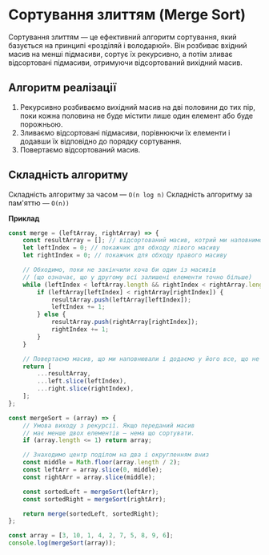 # Сортування злиттям (Merge Sort)

Сортування злиттям — це ефективний алгоритм сортування, який базується на принципі «розділяй і володарюй». Він розбиває вхідний масив на менші підмасиви, сортує їх рекурсивно, а потім зливає відсортовані підмасиви, отримуючи відсортований вихідний масив.

## Алгоритм реалізації

1. Рекурсивно розбиваємо вихідний масив на дві половини до тих пір, поки кожна половина не буде містити лише один елемент або буде порожньою.
2. Зливаємо відсортовані підмасиви, порівнюючи їх елементи і додавши їх відповідно до порядку сортування.
3. Повертаємо відсортований масив.

## Складність алгоритму

Складність алгоритму за часом — `O(n log n)`
Складність алгоритму за пам'яттю — `O(n))`

**Приклад**

```js
const merge = (leftArray, rightArray) => {
    const resultArray = []; // відсортований масив, котрий ми наповнимо і повернемо
    let leftIndex = 0; // покажчик для обходу лівого масиву
    let rightIndex = 0; // покажчик для обходу правого масиву

    // Обходимо, поки не закінчили хоча би один із масивів
    // (що означає, що у другому всі залишені елементи точно більше)
    while (leftIndex < leftArray.length && rightIndex < rightArray.length) {
        if (leftArray[leftIndex] < rightArray[rightIndex]) {
            resultArray.push(leftArray[leftIndex]);
            leftIndex += 1;
        } else {
            resultArray.push(rightArray[rightIndex]);
            rightIndex += 1;
        }
    }

    // Повертаємо масив, що ми наповнювали і додаємо у його все, що не пройшли
    return [
        ...resultArray,
        ...left.slice(leftIndex),
        ...right.slice(rightIndex),
    ];
};

const mergeSort = (array) => {
    // Умова виходу з рекурсії. Якщо переданий масив
    // має менше двох елементів — нема що сортувати.
    if (array.length <= 1) return array;

    // Знаходимо центр поділом на два і округленням вниз
    const middle = Math.floor(array.length / 2);
    const leftArr = array.slice(0, middle);
    const rightArr = array.slice(middle);

    const sortedLeft = mergeSort(leftArr);
    const sortedRight = mergeSort(rightArr);

    return merge(sortedLeft, sortedRight);
};

const array = [3, 10, 1, 4, 2, 7, 5, 8, 9, 6];
console.log(mergeSort(array));
```

